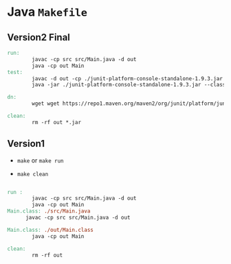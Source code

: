 # Java ```Makefile```

## Version2 Final

```Makefile
run:
		javac -cp src src/Main.java -d out
		java -cp out Main
test:
		javac -d out -cp ./junit-platform-console-standalone-1.9.3.jar ./GreetTest.java
		java -jar ./junit-platform-console-standalone-1.9.3.jar --class-path out --scan-class-path

dn:
		wget wget https://repo1.maven.org/maven2/org/junit/platform/junit-platform-console-standalone/1.9.3/junit-platform-console-standalone-1.9.3.jar

clean:
		rm -rf out *.jar
```


## Version1

- ```make``` or  ```make run```

- ```make clean```


```Makefile

run :
		javac -cp src src/Main.java -d out
		java -cp out Main
Main.class: ./src/Main.java
	  javac -cp src src/Main.java -d out

Main.class: ./out/Main.class
		java -cp out Main

clean:
		rm -rf out
```
